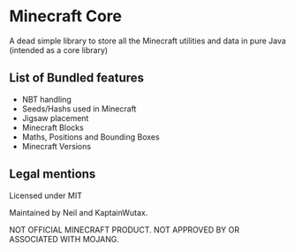 # Minecraft Core

A dead simple library to store all the Minecraft utilities and data in pure Java
(intended as a core library)

## List of Bundled features

- NBT handling
- Seeds/Hashs used in Minecraft
- Jigsaw placement
- Minecraft Blocks
- Maths, Positions and Bounding Boxes
- Minecraft Versions


## Legal mentions
Licensed under MIT

Maintained by Neil and KaptainWutax.

NOT OFFICIAL MINECRAFT PRODUCT. NOT APPROVED BY OR ASSOCIATED WITH MOJANG.
